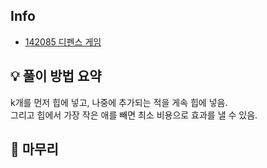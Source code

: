 ## Info
- [142085 디펜스 게임](https://school.programmers.co.kr/learn/courses/30/lessons/142085)

## 💡 풀이 방법 요약

k개를 먼저 힙에 넣고, 나중에 추가되는 적을 게속 힙에 넣음.  
그리고 힙에서 가장 작은 애를 빼면 최소 비용으로 효과를 낼 수 있음.

## 🙂 마무리
